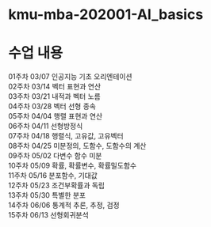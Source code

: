 # kmu-mba-202001-AI_basics

# 수업 내용
01주차 03/07  인공지능 기초 오리엔테이션  
02주차 03/14  벡터 표현과 연산         
03주차 03/21  내적과 벡터 노름         
04주차 03/28  벡터 선형 종속         
05주차 04/04  행렬 표현과 연산         
06주차 04/11  선형방정식         
07주차 04/18  행렬식, 고유값, 고유벡터         
08주차 04/25  미분정의, 도함수, 도함수의 계산         
09주차 05/02  다변수 함수 미분         
10주차 05/09  확률, 확률변수, 확률밀도함수  
11주차 05/16  분포함수, 기대값         
12주차 05/23  조건부확률과 독립         
13주차 05/30  특별한 분포         
14주차 06/06  통계적 추론, 추정, 검정         
15주차 06/13  선형회귀분석                
